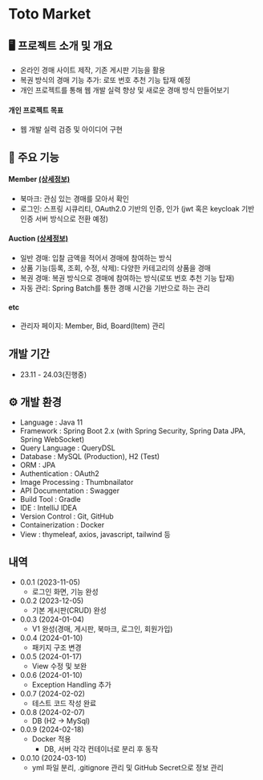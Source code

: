 # Toto Market


## 🖥️ 프로젝트 소개 및 개요
 - 온라인 경매 사이트 제작, 기존 게시판 기능을 활용
 - 복권 방식의 경매 기능 추가: 로또 번호 추천 기능 탑재 예정
 - 개인 프로젝트를 통해 웹 개발 실력 향상 및 새로운 경매 방식 만들어보기

#### 개인 프로젝트 목표
 - 웹 개발 실력 검증 및 아이디어 구현

## 📌 주요 기능

#### Member [(상세정보)](./info/member.md)
- 북마크: 관심 있는 경매를 모아서 확인
- 로그인: 스프링 시큐리티, OAuth2.0 기반의 인증, 인가 (jwt 혹은 keycloak 기반 인증 서버 방식으로 전환 예정)
#### Auction [(상세정보)](./info/auction.md)
- 일반 경매: 입찰 금액을 적어서 경매에 참여하는 방식
- 상품 기능(등록, 조회, 수정, 삭제): 다양한 카테고리의 상품을 경매
- 복권 경매: 복권 방식으로 경매에 참여하는 방식(로또 번호 추천 기능 탑재)
- 자동 관리: Spring Batch를 통한 경매 시간을 기반으로 하는 관리
#### etc
- 관리자 페이지: Member, Bid, Board(Item) 관리


## 개발 기간
- 23.11 - 24.03(진행중)

## ⚙️ 개발 환경
- Language : Java 11
- Framework : Spring Boot 2.x (with Spring Security, Spring Data JPA, Spring WebSocket)
- Query Language : QueryDSL
- Database : MySQL (Production), H2 (Test)
- ORM : JPA
- Authentication : OAuth2
- Image Processing : Thumbnailator
- API Documentation : Swagger
- Build Tool : Gradle
- IDE : IntelliJ IDEA
- Version Control : Git, GitHub
- Containerization : Docker
- View : thymeleaf, axios, javascript, tailwind 등

## 내역

* 0.0.1 (2023-11-05)
    * 로그인 화면, 기능 완성
* 0.0.2 (2023-12-05)
    * 기본 게시판(CRUD) 완성
* 0.0.3 (2024-01-04)
    * V1 완성(경매, 게시판, 북마크, 로그인, 회원가입)
* 0.0.4 (2024-01-10)
    * 패키지 구조 변경
* 0.0.5 (2024-01-17)
    * View 수정 및 보완
* 0.0.6 (2024-01-10)
    * Exception Handling 추가
* 0.0.7 (2024-02-02)
    * 테스트 코드 작성 완료
* 0.0.8 (2024-02-07)
    * DB (H2 -> MySql)
* 0.0.9 (2024-02-18)
    * Docker 적용
      - DB, 서버 각각 컨테이너로 분리 후 동작
* 0.0.10 (2024-03-10)
    * yml 파일 분리, .gitignore 관리 및 GitHub Secret으로 정보 관리
